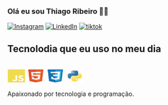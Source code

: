 ### Olá eu sou Thiago Ribeiro 🙋‍♂️


[![Instagram](https://img.shields.io/badge/Instagram-E4405F?style=for-the-badge&logo=instagram&logoColor=white)](https://Instagram.com/thiiago.code)
[![LinkedIn](https://img.shields.io/badge/LinkedIn-0077B5?style=for-the-badge&logo=linkedin&logoColor=white)](https://linkedIn.com/in/thiagoribeiro-dev)
[![tiktok](https://img.shields.io/badge/TikTok-000000?style=for-the-badge&logo=tiktok&logoColor=white)](https://tiktok.com/thiiago.code)


## Tecnolodia que eu uso no meu dia
<div style="display: inline_block"><br>
  <img align="center" alt="Rafa-Js" height="30" width="40" src="https://raw.githubusercontent.com/devicons/devicon/master/icons/javascript/javascript-plain.svg">
<img align="center" alt="Rafa-HTML" height="30" width="40" src="https://raw.githubusercontent.com/devicons/devicon/master/icons/html5/html5-original.svg">
<img align="center" alt="Rafa-CSS" height="30" width="40" src="https://raw.githubusercontent.com/devicons/devicon/master/icons/css3/css3-original.svg">
<img align="center" alt="Rafa-Python" height="30" width="40" src="https://raw.githubusercontent.com/devicons/devicon/master/icons/python/python-original.svg">
</div>
<br>
Apaixonado por tecnologia e programação.


